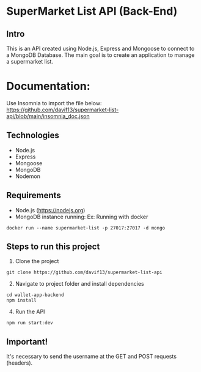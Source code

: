 # SuperMarket List API (Back-End)

## Intro

This is an API created using Node.js, Express and Mongoose to connect to a MongoDB Database.
The main goal is to create an application to manage a supermarket list.

# Documentation:

Use Insomnia to import the file below:
https://github.com/davif13/supermarket-list-api/blob/main/insomnia_doc.json

## Technologies

- Node.js
- Express
- Mongoose
- MongoDB
- Nodemon

## Requirements

- Node.js (https://nodejs.org)
- MongoDB instance running:
  Ex: Running with docker

```
docker run --name supermarket-list -p 27017:27017 -d mongo
```

## Steps to run this project

1. Clone the project

```
git clone https://github.com/davif13/supermarket-list-api
```

2. Navigate to project folder and install dependencies

```
cd wallet-app-backend
npm install
```

4. Run the API

```
npm run start:dev
```

## Important!

It's necessary to send the username at the GET and POST requests (headers).
